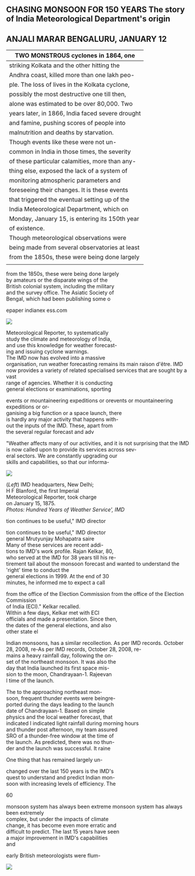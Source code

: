 ## CHASING MONSOON FOR 150 YEARS The story of India Meteorological Department's origin

## ANJALI MARAR BENGALURU, JANUARY 12

| TWO MONSTROUS cyclones in 1864, one              |
|--------------------------------------------------|
| striking Kolkata and the other hitting the       |
| Andhra coast, killed more than one lakh peo-     |
| ple. The loss of lives in the Kolkata cyclone,   |
| possibly the most destructive one till then,     |
| alone was estimated to be over 80,000. Two       |
| years later, in 1866, India faced severe drought |
| and famine, pushing scores of people into        |
| malnutrition and deaths by starvation.           |
| Though events like these were not un-            |
| common in India in those times, the severity     |
| of these particular calamities, more than any-   |
| thing else, exposed the lack of a system of      |
| monitoring atmospheric parameters and            |
| foreseeing their changes. It is these events     |
| that triggered the eventual setting up of the    |
| India Meteorological Department, which on        |
| Monday, January 15, is entering its 150th year   |
| of existence.                                    |
| Though meteorological observations were          |
| being made from several observatories at least   |
| from the 1850s, these were being done largely    |
|                                                  |

from the 1850s, these were being done largely<br>by amateurs or the disparate wings of the<br>British colonial system, including the military<br>and the survey office. The Asiatic Society of<br>Bengal, which had been publishing some o

epaper indianex ess.com

![](_page_0_Picture_5.jpeg)

Meteorological Reporter, to systematically<br>study the climate and meteorology of India,<br>and use this knowledge for weather forecast-<br>ing and issuing cyclone warnings.<br>The IMD now has evolved into a massive<br>organisation, run weather forecasting remains its main raison d'être. IMD now provides a variety of related specialised services that are sought by a vast<br>range of agencies. Whether it is conducting<br>general elections or examinations, sporting

events or mountaineering expeditions or orevents or mountaineering expeditions or or-<br>ganising a big function or a space launch, there<br>is hardly any major activity that happens with-<br>out the inputs of the IMD. These, apart from<br>the several regular forecast and adv

"Weather affects many of our activities, and it is not surprising that the IMD is now called upon to provide its services across sev-<br>eral sectors. We are constantly upgrading our<br>skills and capabilities, so that our informa-

![](_page_0_Picture_10.jpeg)

(*Left*) IMD headquarters, New Delhi;<br>H F Blanford, the first Imperial<br>Meteorological Reporter, took charge<br>on January 15, 1875.<br>*Photos: Hundred Years of Weather Service', IMD* 

tion continues to be useful," IMD director

tion continues to be useful," IMD director<br>general Mrutyunjay Mohapatra saire<br>Many of these services are recent addi-<br>tions to IMD's work profile. Rajan Kelkar, 80,<br>who served at the IMD for 38 years till his re-<br>tirement tail about the monsoon forecast and wanted to understand the 'right' time to conduct the<br>general elections in 1999. At the end of 30<br>minutes, he informed me to expect a call

from the office of the Election Commission from the office of the Election Commission<br>of India (ECI)." Kelkar recalled.<br>Within a few days, Kelkar met with ECI<br>officials and made a presentation. Since then,<br>the dates of the general elections, and also<br>other state el

Indian monsoons, has a similar recollection. As per IMD records. October 28, 2008, re-As per IMD records, October 28, 2008, re-<br>mains a heavy rainfall day, following the on-<br>set of the northeast monsoon. It was also the<br>day that India launched its first space mis-<br>sion to the moon, Chandrayaan-1. Rajeevan<br>l time of the launch.

The to the approaching northeast mon-<br>soon, frequent thunder events were beingre-<br>ported during the days leading to the launch<br>date of Chandrayaan-1. Based on simple<br>physics and the local weather forecast, that<br>indicated l indicated light rainfall during morning hours<br>and thunder post afternoon, my team assured<br>SRO of a thunder-free window at the time of<br>the launch. As predicted, there was no thun-<br>der and the launch was successful. It raine

One thing that has remained largely un-

changed over the last 150 years is the IMD's<br>quest to understand and predict Indian mon-<br>soon with increasing levels of efficiency. The

60

monsoon system has always been extreme monsoon system has always been extremely<br>complex, but under the impacts of climate<br>change, it has become even more erratic and<br>difficult to predict. The last 15 years have seen<br>a major improvement in IMD's capabilities<br>and

early British meteorologists were flum-

![](_page_0_Picture_21.jpeg)